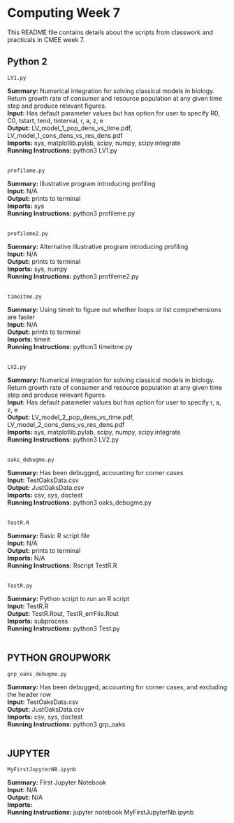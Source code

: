 # Computing Week 7

This README file contains details about the scripts from classwork and practicals in CMEE week 7.

## Python 2

    LV1.py

**Summary:** Numerical integration for solving classical models in biology. Return growth rate of consumer and resource population at any given time step and produce relevant figures. <br />
**Input:** Has default parameter values but has option for user to specify R0, C0, tstart, tend, tinterval, r, a, z, e <br />
**Output:** LV_model_1_pop_dens_vs_time.pdf, LV_model_1_cons_dens_vs_res_dens.pdf  <br />
**Imports:** sys, matplotlib.pylab, scipy, numpy, scipy.integrate <br />
**Running Instructions:** python3 LV1.py<br /><br />

    profileme.py

**Summary:** Illustrative program introducing profiling <br />
**Input:** N/A <br />
**Output:** prints to terminal  <br />
**Imports:** sys <br />
**Running Instructions:** python3 profileme.py<br /><br />


    profileme2.py

**Summary:** Alternative illustrative program introducing profiling <br />
**Input:** N/A <br />
**Output:** prints to terminal  <br />
**Imports:** sys, numpy <br />
**Running Instructions:** python3 profileme2.py <br /><br />


    timeitme.py

**Summary:** Using timeit to figure out whether loops or list comprehensions are faster <br />
**Input:** N/A <br />
**Output:** prints to terminal  <br />
**Imports:** timeit <br />
**Running Instructions:** python3 timeitme.py<br /><br />


    LV2.py

**Summary:** Numerical integration for solving classical models in biology. Return growth rate of consumer and resource population at any given time step and produce relevant figures. <br />
**Input:**  Has default parameter values but has option for user to specify r, a, z, e <br />
**Output:** LV_model_2_pop_dens_vs_time.pdf, LV_model_2_cons_dens_vs_res_dens.pdf  <br />
**Imports:** sys, matplotlib.pylab, scipy, numpy, scipy.integrate <br />
**Running Instructions:** python3 LV2.py<br /><br />


    oaks_debugme.py

**Summary:** Has been debugged, accounting for corner cases <br />
**Input:** TestOaksData.csv <br />
**Output:** JustOaksData.csv <br />
**Imports:** csv, sys, doctest <br />
**Running Instructions:** python3 oaks_debugme.py<br /><br />

    TestR.R

**Summary:** Basic R script file <br />
**Input:** N/A <br />
**Output:** prints to terminal  <br />
**Imports:** N/A <br />
**Running Instructions:** Rscript TestR.R<br /><br />

    TestR.py

**Summary:** Python script to run an R script <br />
**Input:** TestR.R <br />
**Output:** TestR.Rout, TestR_errFile.Rout <br />
**Imports:** subprocess <br />
**Running Instructions:** python3 Test.py<br /><br />

## PYTHON GROUPWORK

    grp_oaks_debugme.py

**Summary:** Has been debugged, accounting for corner cases, and excluding the header row <br />
**Input:** TestOaksData.csv <br />
**Output:** JustOaksData.csv <br />
**Imports:** csv, sys, doctest<br />
**Running Instructions:** python3 grp_oaks <br /><br />

## JUPYTER

    MyFirstJupyterNB.ipynb

**Summary:** First Jupyter Notebook<br />
**Input:** N/A <br />
**Output:** N/A <br />
**Imports:**  <br />
**Running Instructions:** jupyter notebook MyFirstJupyterNb.ipynb <br /><br />
